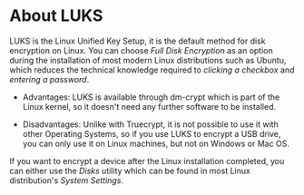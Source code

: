 About LUKS
==========

 LUKS is the Linux Unified Key Setup, it is the default method for disk encryption on Linux. You can choose *Full Disk Encryption* as an option during the installation of most modern Linux distributions such as Ubuntu, which reduces the technical knowledge required to *clicking a checkbox* and *entering a password*.

 * Advantages: LUKS is available through dm-crypt which is part of the Linux kernel, so it doesn't need any further software to be installed.

 * Disadvantages: Unlike with Truecrypt, it is not possible to use it with other Operating Systems, so if you use LUKS to encrypt a USB drive, you can only use it on Linux machines, but not on Windows or Mac OS.


If you want to encrypt a device after the Linux installation completed, you can either use the *Disks* utility which can be found in most Linux distribution's *System Settings*.
